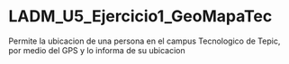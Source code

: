 # LADM_U5_Ejercicio1_GeoMapaTec
 Permite la ubicacion de una persona en el campus Tecnologico de Tepic, por medio del GPS y lo informa de su ubicacion
